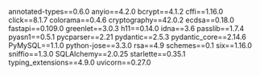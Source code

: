 annotated-types==0.6.0
anyio==4.2.0
bcrypt==4.1.2
cffi==1.16.0
click==8.1.7
colorama==0.4.6
cryptography==42.0.2
ecdsa==0.18.0
fastapi==0.109.0
greenlet==3.0.3
h11==0.14.0
idna==3.6
passlib==1.7.4
pyasn1==0.5.1
pycparser==2.21
pydantic==2.5.3
pydantic_core==2.14.6
PyMySQL==1.1.0
python-jose==3.3.0
rsa==4.9
schemes==0.1
six==1.16.0
sniffio==1.3.0
SQLAlchemy==2.0.25
starlette==0.35.1
typing_extensions==4.9.0
uvicorn==0.27.0
